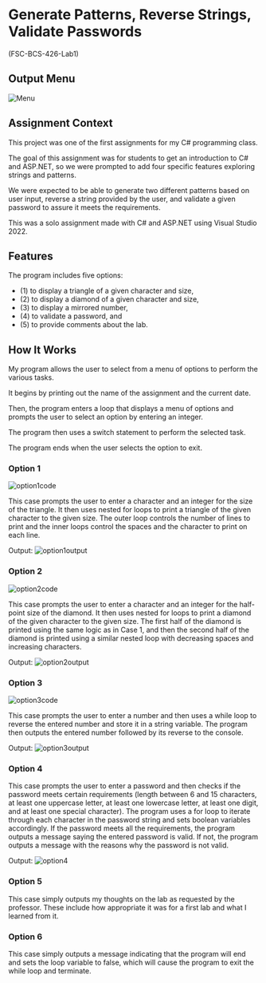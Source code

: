 # Generate Patterns, Reverse Strings, Validate Passwords

(FSC-BCS-426-Lab1)

## Output Menu

![Menu](images/carbon.png)

## Assignment Context

This project was one of the first assignments for my C# programming class.

The goal of this assignment was for students to get an introduction to C# and ASP.NET, so we were prompted to add four specific features exploring strings and patterns. 

We were expected to be able to generate two different patterns based on user input, reverse a string provided by the user, and validate a given password to assure it meets the requirements.

This was a solo assignment made with C# and ASP.NET using Visual Studio 2022.


## Features

The program includes five options: 
* (1) to display a triangle of a given character and size, 
* (2) to display a diamond of a given character and size, 
* (3) to display a mirrored number, 
* (4) to validate a password, and 
* (5) to provide comments about the lab. 


## How It Works

My program allows the user to select from a menu of options to perform the various tasks. 

It begins by printing out the name of the assignment and the current date.

Then, the program enters a loop that displays a menu of options and prompts the user to select an option by entering an integer. 

The program then uses a switch statement to perform the selected task.

The program ends when the user selects the option to exit.


### Option 1

![option1code](images/carbon(1a).png)

This case prompts the user to enter a character and an integer for the size of the triangle. It then uses nested for loops to print a triangle of the given character to the given size. The outer loop controls the number of lines to print and the inner loops control the spaces and the character to print on each line.

Output:
![option1output](images/carbon(1).png)

### Option 2

![option2code](images/carbon(2a).png)

This case prompts the user to enter a character and an integer for the half-point size of the diamond. It then uses nested for loops to print a diamond of the given character to the given size. The first half of the diamond is printed using the same logic as in Case 1, and then the second half of the diamond is printed using a similar nested loop with decreasing spaces and increasing characters.

Output:
![option2output](images/carbon(2).png)

### Option 3

![option3code](images/carbon(3a).png) 

This case prompts the user to enter a number and then uses a while loop to reverse the entered number and store it in a string variable. The program then outputs the entered number followed by its reverse to the console.

Output:
![option3output](images/carbon(3).png) 

### Option 4

This case prompts the user to enter a password and then checks if the password meets certain requirements (length between 6 and 15 characters, at least one uppercase letter, at least one lowercase letter, at least one digit, and at least one special character). The program uses a for loop to iterate through each character in the password string and sets boolean variables accordingly. If the password meets all the requirements, the program outputs a message saying the entered password is valid. If not, the program outputs a message with the reasons why the password is not valid.

Output:
![option4](images/carbon(4).png)

### Option 5

This case simply outputs my thoughts on the lab as requested by the professor. These include how appropriate it was for a first lab and what I learned from it.

### Option 6

This case simply outputs a message indicating that the program will end and sets the loop variable to false, which will cause the program to exit the while loop and terminate.
